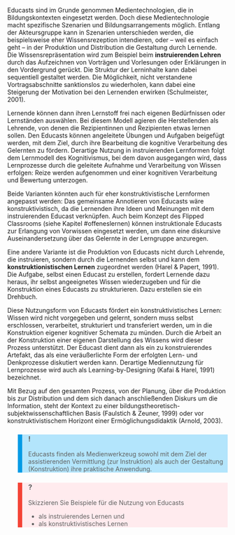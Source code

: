 <!-- filename: 03_Lern--Lehrtheoretische_Verortung.md -->
<!-- title: Lern-/Lehrtheoretische Verortung -->

Educasts sind im Grunde genommen Medientechnologien, die in Bildungskontexten eingesetzt werden. Doch diese Medientechnologie macht spezifische Szenarien und Bildungsarrangements möglich. Entlang der Akteursgruppe kann in Szenarien unterschieden werden, die beispielsweise eher Wissensrezeption intendieren, oder – weil es einfach geht – in der Produktion und Distribution die Gestaltung durch Lernende. Die Wissensrepräsentation wird zum Beispiel beim **instruierenden Lehren** durch das Aufzeichnen von Vorträgen und Vorlesungen oder Erklärungen in den Vordergrund gerückt. Die Struktur der Lerninhalte kann dabei sequentiell gestaltet werden. Die Möglichkeit, nicht verstandene Vortragsabschnitte sanktionslos zu wiederholen, kann dabei eine Steigerung der Motivation bei den Lernenden erwirken (Schulmeister, 2001).

Lernende können dann ihren Lernstoff frei nach eigenen Bedürfnissen oder Lernständen auswählen. Bei diesem Modell agieren die Herstellenden als Lehrende, von denen die Rezipientinnen und Rezipienten etwas lernen sollen. Den Educasts können angeleitete Übungen und Aufgaben beigefügt werden, mit dem Ziel, durch ihre Bearbeitung die kognitive Verarbeitung des Gelernten zu fördern. Derartige Nutzung in instruierenden Lernformen folgt dem Lernmodell des Kognitivismus, bei dem davon ausgegangen wird, dass Lernprozesse durch die geleitete Aufnahme und Verarbeitung von Wissen erfolgen: Reize werden aufgenommen und einer kognitiven Verarbeitung und Bewertung unterzogen.

Beide Varianten könnten auch für eher konstruktivistische Lernformen angepasst werden: Das gemeinsame Annotieren von Educasts wäre konstruktivistisch, da die Lernenden ihre Ideen und Meinungen mit dem instruierenden Educast verknüpfen. Auch beim Konzept des Flipped Classrooms (siehe Kapitel #offeneslernen) können instruktionale Educasts zur Erlangung von Vorwissen eingesetzt werden, um dann eine diskursive Auseinandersetzung über das Gelernte in der Lerngruppe anzuregen.

Eine andere Variante ist die Produktion von Educasts nicht durch Lehrende, die instruieren, sondern durch die Lernenden selbst und kann dem **konstruktionistischen Lernen** zugeordnet werden (Harel &amp; Papert, 1991). Die Aufgabe, selbst einen Educast zu erstellen, fordert Lernende dazu heraus, ihr selbst angeeignetes Wissen wiederzugeben und für die Konstruktion eines Educasts zu strukturieren. Dazu erstellen sie ein Drehbuch.

Diese Nutzungsform von Educasts fördert ein konstruktivistisches Lernen: Wissen wird nicht vorgegeben und gelernt, sondern muss selbst erschlossen, verarbeitet, strukturiert und transferiert werden, um in die Konstruktion eigener kognitiver Schemata zu münden. Durch die Arbeit an der Konstruktion einer eigenen Darstellung des Wissens wird dieser Prozess unterstützt. Der Educast dient dann als ein zu konstruierendes Artefakt, das als eine veräußerlichte Form der erfolgten Lern- und Denkprozesse diskutiert werden kann. Derartige Mediennutzung für Lernprozesse wird auch als Learning-by-Designing (Kafai &amp; Harel, 1991) bezeichnet.

Mit Bezug auf den gesamten Prozess, von der Planung, über die Produktion bis zur Distribution und dem sich danach anschließenden Diskurs um die Information, steht der Kontext zu einer bildungstheoretisch-subjektwissenschaftlichen Basis (Faulstich &amp; Zeuner, 1999) oder vor konstruktivistischem Horizont einer Ermöglichungsdidaktik (Arnold, 2003).

<blockquote style="background: #B3E5FC; border-left: 10px solid #039BE5">

### !

Educasts finden als Medienwerkzeug sowohl mit dem Ziel der assistierenden Vermittlung (zur Instruktion) als auch der Gestaltung (Konstruktion) ihre praktische Anwendung.

</blockquote>

<blockquote style="background: #FFEBEE; border-left: 10px solid #F44336">

### ?

Skizzieren Sie Beispiele für die Nutzung von Educasts

- als instruierendes Lernen und
- als konstruktivistisches Lernen

</blockquote>
